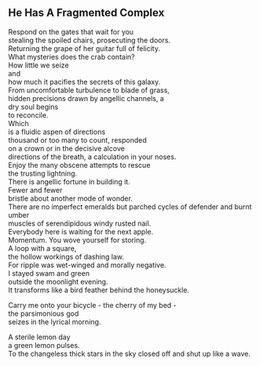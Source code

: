 He Has A Fragmented Complex
---------------------------
  
Respond on the gates that wait for you  
stealing the spoiled chairs, prosecuting the doors.  
Returning the grape of her guitar full of felicity.  
What mysteries does the crab contain?  
How little we seize  
and  
how much it pacifies the secrets of this galaxy.  
From uncomfortable turbulence to blade of grass,  
hidden precisions drawn by angellic channels, a  
dry soul begins  
to reconcile.  
Which  
is a fluidic aspen of directions  
thousand or too many to count, responded  
on a crown or in the decisive alcove  
directions of the breath, a calculation in your noses.  
Enjoy the many obscene attempts to rescue  
the trusting lightning.  
There is angellic fortune in building it.  
Fewer and fewer  
bristle about another mode of wonder.  
There are no imperfect emeralds but parched cycles of defender and burnt umber  
muscles of serendipidous windy rusted nail.  
Everybody here is waiting for the next apple.  
Momentum. You wove yourself for storing.  
A loop with a square,  
the hollow workings of dashing law.  
For ripple was wet-winged and morally negative.  
I stayed swam and green  
outside the moonlight evening.  
It transforms like a bird feather behind the honeysuckle.  
  
Carry me onto your bicycle - the cherry of my bed -  
the parsimonious god  
seizes in the lyrical morning.  
  
A sterile lemon day  
a green lemon pulses.  
To the changeless thick stars in the sky closed off and shut up like a wave.  
